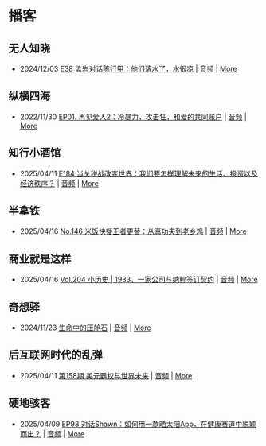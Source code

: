 # 播客

## 无人知晓
- 2024/12/03 [E38 孟岩对话陈行甲：他们落水了，水很凉](https://www.xiaoyuzhoufm.com/episode/674993fcc3b2a2f334681d1c) | [音频](https://dts-api.xiaoyuzhoufm.com/track/611719d3cb0b82e1df0ad29e/674993fcc3b2a2f334681d1c/media.xyzcdn.net/ltQLGAGNRRRTiQZqd_ZmhAAewLcp.m4a) | [More](channels/%E6%97%A0%E4%BA%BA%E7%9F%A5%E6%99%93.md)

## 纵横四海
- 2022/11/30 [EP01. 再见爱人2：冷暴力，攻击狂，和爱的共同账户](https://www.ximalaya.com/sound/592716797) | [音频](https://aod.cos.tx.xmcdn.com/storages/26c6-audiofreehighqps/E9/4E/GKwRIUEHXOodAq7-QQHYdhCw-aacv2-48K.m4a) | [More](channels/%E7%BA%B5%E6%A8%AA%E5%9B%9B%E6%B5%B7.md)

## 知行小酒馆
- 2025/04/11 [E184 当关税战改变世界：我们要怎样理解未来的生活、投资以及经济秩序？](https://www.xiaoyuzhoufm.com/episode/67f8913759699d74dcfc0f04) | [音频](https://dts-api.xiaoyuzhoufm.com/track/6013f9f58e2f7ee375cf4216/67f8913759699d74dcfc0f04/media.xyzcdn.net/6013f9f58e2f7ee375cf4216/lji7ErvlA0IRDf88gN6ovotRj0J-.m4a) | [More](channels/%E7%9F%A5%E8%A1%8C%E5%B0%8F%E9%85%92%E9%A6%86.md)

## 半拿铁
- 2025/04/16 [No.146 米饭快餐王者更替：从真功夫到老乡鸡](https://www.ximalaya.com/sound/837140662) | [音频](https://tk.wavpub.com/WPDL_UutYRXXvahBEqaDdcJucBTrctXKNSDqjdBDxZkKsFtJwTdNQpUTCakUBPp-3e.m4a) | [More](channels/%E5%8D%8A%E6%8B%BF%E9%93%81.md)

## 商业就是这样
- 2025/04/16 [Vol.204 小历史 | 1933，一家公司与纳粹签订契约](https://www.ximalaya.com/sound/837568451) | [音频](https://aod.cos.tx.xmcdn.com/storages/5282-audiofreehighqps/5E/4C/GKwRIJIL1YkUAXs62gOY0hQn.m4a) | [More](channels/%E5%95%86%E4%B8%9A%E5%B0%B1%E6%98%AF%E8%BF%99%E6%A0%B7.md)

## 奇想驿
- 2024/11/23 [生命中的压舱石](https://www.xiaoyuzhoufm.com/episode/67403d1d11045e78e5105c6f) | [音频](https://dts-api.xiaoyuzhoufm.com/track/6034daea97755b8fc9c66480/67403d1d11045e78e5105c6f/media.xyzcdn.net/lmERsWF4hFJGK9PjHGzOwQnbz-Ge.m4a) | [More](channels/%E5%A5%87%E6%83%B3%E9%A9%BF.md)

## 后互联网时代的乱弹
- 2025/04/11 [第158期 美元霸权与世界未来](https://hosting.wavpub.cn/pie/ep158/) | [音频](https://tk.wavpub.com/WPDL_wAwqNhdvAZMHPKRJfQZXwcPQdLDHbBXUQtDhQSVzNVWgGTWrKuTmEhxRdj-63.mp3) | [More](channels/%E5%90%8E%E4%BA%92%E8%81%94%E7%BD%91%E6%97%B6%E4%BB%A3%E7%9A%84%E4%B9%B1%E5%BC%B9.md)

## 硬地骇客
- 2025/04/09 [EP98 对话Shawn：如何用一款晒太阳App，在健康赛道中脱颖而出？](https://www.xiaoyuzhoufm.com/episode/67f698cd623bc78c399a1ee8) | [音频](https://dts-api.xiaoyuzhoufm.com/track/640ee2438be5d40013fe4a87/67f698cd623bc78c399a1ee8/media.xyzcdn.net/640ee2438be5d40013fe4a87/lqngmkpFY2xZjI1IqyQwyLNiJFNA.m4a) | [More](channels/%E7%A1%AC%E5%9C%B0%E9%AA%87%E5%AE%A2.md)

